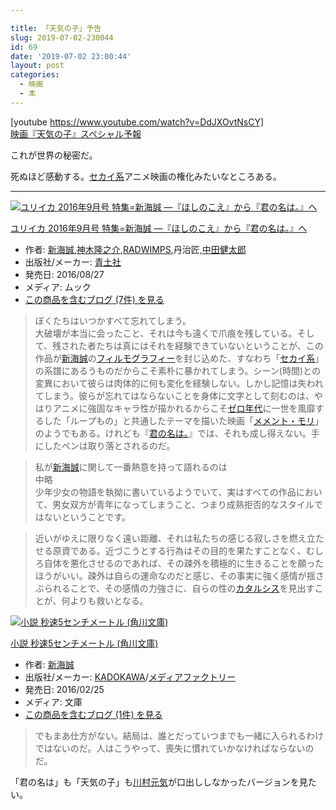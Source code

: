 ```yaml
---

title: 「天気の子」予告
slug: 2019-07-02-230044
id: 69
date: '2019-07-02 23:00:44'
layout: post
categories:
  - 映画
  - 本
---
```


[youtube https://www.youtube.com/watch?v=DdJXOvtNsCY]  
[映画『天気の子』スペシャル予報](https://youtube.com/watch?v=DdJXOvtNsCY)

これが世界の秘密だ。

死ぬほど感動する。[セカイ系](http://d.hatena.ne.jp/keyword/%A5%BB%A5%AB%A5%A4%B7%CF)アニメ映画の権化みたいなところある。

* * *



[![ユリイカ 2016年9月号 特集=新海誠 ―『ほしのこえ』から『君の名は。』へ](https://images-fe.ssl-images-amazon.com/images/I/515Yxi42vaL._SL300_.jpg "ユリイカ 2016年9月号 特集=新海誠 ―『ほしのこえ』から『君の名は。』へ")](http://www.amazon.co.jp/exec/obidos/ASIN/4791703146/peipeipe-22/)



[ユリイカ 2016年9月号 特集=新海誠 ―『ほしのこえ』から『君の名は。』へ](http://www.amazon.co.jp/exec/obidos/ASIN/4791703146/peipeipe-22/)

*   作者: [新海誠](http://d.hatena.ne.jp/keyword/%BF%B7%B3%A4%C0%BF),[神木隆之介](http://d.hatena.ne.jp/keyword/%BF%C0%CC%DA%CE%B4%C7%B7%B2%F0),[RADWIMPS](http://d.hatena.ne.jp/keyword/RADWIMPS),丹治匠,[中田健太郎](http://d.hatena.ne.jp/keyword/%C3%E6%C5%C4%B7%F2%C2%C0%CF%BA)
*   出版社/メーカー: [青土社](http://d.hatena.ne.jp/keyword/%C0%C4%C5%DA%BC%D2)
*   発売日: 2016/08/27
*   メディア: ムック
*   [この商品を含むブログ (7件) を見る](http://d.hatena.ne.jp/asin/4791703146/peipeipe-22)







> ぼくたちはいつかすべて忘れてしまう。  
> 大破壊が本当に会ったこと、それは今も遠くで爪痕を残している。そして、残された者たちは真にはそれを経験できていないということが、この作品が[新海誠](http://d.hatena.ne.jp/keyword/%BF%B7%B3%A4%C0%BF)の[フィルモグラフィー](http://d.hatena.ne.jp/keyword/%A5%D5%A5%A3%A5%EB%A5%E2%A5%B0%A5%E9%A5%D5%A5%A3%A1%BC)を封じ込めた、すなわち「[セカイ系](http://d.hatena.ne.jp/keyword/%A5%BB%A5%AB%A5%A4%B7%CF)」の系譜にあるうものだからこそ素朴に暴かれてしまう。シーン(時間)との変異において彼らは肉体的に何も変化を経験しない。しかし記憶は失われてしまう。彼らが忘れてはならないことを身体に文字として刻むのは、やはりアニメに強固なキャラ性が描かれるからこそ[ゼロ年代](http://d.hatena.ne.jp/keyword/%A5%BC%A5%ED%C7%AF%C2%E5)に一世を風靡するした「ループもの」と共通したテーマを描いた映画「[メメント・モリ](http://d.hatena.ne.jp/keyword/%A5%E1%A5%E1%A5%F3%A5%C8%A1%A6%A5%E2%A5%EA)」のようでもある。けれども『[君の名は。](http://d.hatena.ne.jp/keyword/%B7%AF%A4%CE%CC%BE%A4%CF%A1%A3)』では、それも成し得えない。手にしたペンは取り落とされるのだ。

> 私が[新海誠](http://d.hatena.ne.jp/keyword/%BF%B7%B3%A4%C0%BF)に関して一番熱意を持って語れるのは  
> 中略  
> 少年少女の物語を執拗に書いているようでいて、実はすべての作品において、男女双方が青年になってしまうこと、つまり成熟拒否的なスタイルではないということです。

> 近いがゆえに限りなく遠い距離、それは私たちの感じる寂しさを燃え立たせる原資である。近づこうとする行為はその目的を果たすことなく、むしろ自体を悪化させるのであれば、その疎外を積極的に生きることを願ったほうがいい。疎外は自らの運命なのだと感じ、その事実に強く感情が揺さぶられることで、その感情の力強さに、自らの性の[カタルシス](http://d.hatena.ne.jp/keyword/%A5%AB%A5%BF%A5%EB%A5%B7%A5%B9)を見出すことが、何よりも救いとなる。



[![小説 秒速5センチメートル (角川文庫)](https://images-fe.ssl-images-amazon.com/images/I/51PXPpLJKsL._SL300_.jpg "小説 秒速5センチメートル (角川文庫)")](http://www.amazon.co.jp/exec/obidos/ASIN/4041026164/peipeipe-22/)



[小説 秒速5センチメートル (角川文庫)](http://www.amazon.co.jp/exec/obidos/ASIN/4041026164/peipeipe-22/)

*   作者: [新海誠](http://d.hatena.ne.jp/keyword/%BF%B7%B3%A4%C0%BF)
*   出版社/メーカー: [KADOKAWA](http://d.hatena.ne.jp/keyword/KADOKAWA)/[メディアファクトリー](http://d.hatena.ne.jp/keyword/%A5%E1%A5%C7%A5%A3%A5%A2%A5%D5%A5%A1%A5%AF%A5%C8%A5%EA%A1%BC)
*   発売日: 2016/02/25
*   メディア: 文庫
*   [この商品を含むブログ (1件) を見る](http://d.hatena.ne.jp/asin/4041026164/peipeipe-22)







> でもまあ仕方がない。結局は、誰とだっていつまでも一緒に入られるわけではないのだ。人はこうやって、喪失に慣れていかなければならないのだ。

「君の名は」も「天気の子」も[川村元気](http://d.hatena.ne.jp/keyword/%C0%EE%C2%BC%B8%B5%B5%A4)が口出ししなかったバージョンを見たい。